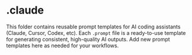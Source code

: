 # .claude

This folder contains reusable prompt templates for AI coding assistants (Claude, Cursor, Codex, etc). Each `.prompt` file is a ready-to-use template for generating consistent, high-quality AI outputs. Add new prompt templates here as needed for your workflows. 